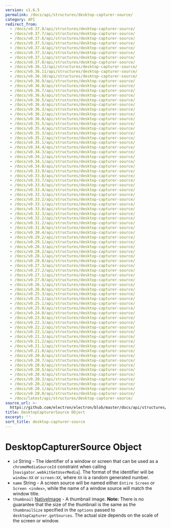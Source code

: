 ```yaml
---
version: v1.6.5
permalink: /docs/api/structures/desktop-capturer-source/
category: API
redirect_from:
  - /docs/v0.37.8/api/structures/desktop-capturer-source/
  - /docs/v0.37.7/api/structures/desktop-capturer-source/
  - /docs/v0.37.6/api/structures/desktop-capturer-source/
  - /docs/v0.37.5/api/structures/desktop-capturer-source/
  - /docs/v0.37.4/api/structures/desktop-capturer-source/
  - /docs/v0.37.3/api/structures/desktop-capturer-source/
  - /docs/v0.37.1/api/structures/desktop-capturer-source/
  - /docs/v0.37.0/api/structures/desktop-capturer-source/
  - /docs/v0.36.12/api/structures/desktop-capturer-source/
  - /docs/v0.36.11/api/structures/desktop-capturer-source/
  - /docs/v0.36.10/api/structures/desktop-capturer-source/
  - /docs/v0.36.9/api/structures/desktop-capturer-source/
  - /docs/v0.36.8/api/structures/desktop-capturer-source/
  - /docs/v0.36.7/api/structures/desktop-capturer-source/
  - /docs/v0.36.6/api/structures/desktop-capturer-source/
  - /docs/v0.36.5/api/structures/desktop-capturer-source/
  - /docs/v0.36.4/api/structures/desktop-capturer-source/
  - /docs/v0.36.3/api/structures/desktop-capturer-source/
  - /docs/v0.36.2/api/structures/desktop-capturer-source/
  - /docs/v0.36.0/api/structures/desktop-capturer-source/
  - /docs/v0.35.5/api/structures/desktop-capturer-source/
  - /docs/v0.35.4/api/structures/desktop-capturer-source/
  - /docs/v0.35.3/api/structures/desktop-capturer-source/
  - /docs/v0.35.2/api/structures/desktop-capturer-source/
  - /docs/v0.35.1/api/structures/desktop-capturer-source/
  - /docs/v0.34.4/api/structures/desktop-capturer-source/
  - /docs/v0.34.3/api/structures/desktop-capturer-source/
  - /docs/v0.34.2/api/structures/desktop-capturer-source/
  - /docs/v0.34.1/api/structures/desktop-capturer-source/
  - /docs/v0.34.0/api/structures/desktop-capturer-source/
  - /docs/v0.33.9/api/structures/desktop-capturer-source/
  - /docs/v0.33.8/api/structures/desktop-capturer-source/
  - /docs/v0.33.7/api/structures/desktop-capturer-source/
  - /docs/v0.33.6/api/structures/desktop-capturer-source/
  - /docs/v0.33.4/api/structures/desktop-capturer-source/
  - /docs/v0.33.3/api/structures/desktop-capturer-source/
  - /docs/v0.33.2/api/structures/desktop-capturer-source/
  - /docs/v0.33.1/api/structures/desktop-capturer-source/
  - /docs/v0.33.0/api/structures/desktop-capturer-source/
  - /docs/v0.32.3/api/structures/desktop-capturer-source/
  - /docs/v0.32.2/api/structures/desktop-capturer-source/
  - /docs/v0.31.2/api/structures/desktop-capturer-source/
  - /docs/v0.31.0/api/structures/desktop-capturer-source/
  - /docs/v0.30.4/api/structures/desktop-capturer-source/
  - /docs/v0.29.2/api/structures/desktop-capturer-source/
  - /docs/v0.29.1/api/structures/desktop-capturer-source/
  - /docs/v0.28.3/api/structures/desktop-capturer-source/
  - /docs/v0.28.2/api/structures/desktop-capturer-source/
  - /docs/v0.28.1/api/structures/desktop-capturer-source/
  - /docs/v0.28.0/api/structures/desktop-capturer-source/
  - /docs/v0.27.3/api/structures/desktop-capturer-source/
  - /docs/v0.27.2/api/structures/desktop-capturer-source/
  - /docs/v0.27.1/api/structures/desktop-capturer-source/
  - /docs/v0.27.0/api/structures/desktop-capturer-source/
  - /docs/v0.26.1/api/structures/desktop-capturer-source/
  - /docs/v0.26.0/api/structures/desktop-capturer-source/
  - /docs/v0.25.3/api/structures/desktop-capturer-source/
  - /docs/v0.25.2/api/structures/desktop-capturer-source/
  - /docs/v0.25.1/api/structures/desktop-capturer-source/
  - /docs/v0.25.0/api/structures/desktop-capturer-source/
  - /docs/v0.24.0/api/structures/desktop-capturer-source/
  - /docs/v0.23.0/api/structures/desktop-capturer-source/
  - /docs/v0.22.3/api/structures/desktop-capturer-source/
  - /docs/v0.22.2/api/structures/desktop-capturer-source/
  - /docs/v0.22.1/api/structures/desktop-capturer-source/
  - /docs/v0.21.3/api/structures/desktop-capturer-source/
  - /docs/v0.21.2/api/structures/desktop-capturer-source/
  - /docs/v0.21.1/api/structures/desktop-capturer-source/
  - /docs/v0.21.0/api/structures/desktop-capturer-source/
  - /docs/v0.20.8/api/structures/desktop-capturer-source/
  - /docs/v0.20.7/api/structures/desktop-capturer-source/
  - /docs/v0.20.6/api/structures/desktop-capturer-source/
  - /docs/v0.20.5/api/structures/desktop-capturer-source/
  - /docs/v0.20.4/api/structures/desktop-capturer-source/
  - /docs/v0.20.3/api/structures/desktop-capturer-source/
  - /docs/v0.20.2/api/structures/desktop-capturer-source/
  - /docs/v0.20.1/api/structures/desktop-capturer-source/
  - /docs/v0.20.0/api/structures/desktop-capturer-source/
  - /docs/latest/api/structures/desktop-capturer-source/
source_url: >-
  https://github.com/electron/electron/blob/master/docs/api/structures/desktop-capturer-source.md
title: DesktopCapturerSource Object
excerpt: ''
sort_title: desktop-capturer-source
---
```




<!--


                                      ::::
                                    :o+//+o:
                                    +o    oo-
                                    :o+//oo/+o/
                                      -::-   -oo:
                                               /s/
                      -::::::::-                :s/  :::--
                  :+oo+////////+:        -:/+oo/ :s:-///++oo+:
                /o+:                -/+oo+/:-     +o-      -:+o:
               /s:              -:+o+/:           -o+         :s/
              -s/            -/oo/:                /s-         +s-
              -s/         -/oo/-                   -s/         /s-
               oo       :+o/-                       oo         oo
               -s/    :oo/                          /s-       /s-
                :s/ :oo:              -::-          /s-      /s:
                  -+o/               /ssss/         :s:    -+o-
                 :o+--               /ssss/         :s:   :o+-
                :s/  +o:              -::-          /s-   --
               -s/    :+o/-                         /s-
               oo       -+o+-                       oo
              -s/         -/oo/-                   -s/
             -+soo+:         -/oo/:                /s-      /oooo+-
             o+   :s:           -:+o+/:-          -o+      /s:  -oo
             oo:--/s:       ::      -:+oo+/:-     -/-      /s/--:o+
              :+++/-        :s:          -:/+ooo++//////++oo//+o+:
                             /s:                --::::::--
                              /s/              /s-
                               :oo:          :oo:
                                 /oo/-    -/oo/
                                   -/+oooo+/-





                   _______  _______  _______  _______  __
                  |       ||       ||       ||       ||  |
                  |  _____||_     _||   _   ||    _  ||  |
                  | |_____   |   |  |  | |  ||   |_| ||  |
                  |_____  |  |   |  |  |_|  ||    ___||__|
                   _____| |  |   |  |       ||   |     __
                  |_______|  |___|  |_______||___|    |__|


    This file is generated automatically, so it should not be edited.

    To make changes, head over to the electron/electron repository:

    https://github.com/electron/electron/blob/master/docs/api/structures/desktop-capturer-source.md

    Thanks!

-->
# DesktopCapturerSource Object

*   `id` String - The identifier of a window or screen that can be used as a `chromeMediaSourceId` constraint when calling [`navigator.webkitGetUserMedia`]. The format of the identifier will be `window:XX` or `screen:XX`, where `XX` is a random generated number.
*   `name` String - A screen source will be named either `Entire Screen` or `Screen <index>`, while the name of a window source will match the window title.
*   `thumbnail` [NativeImage]({{site.baseurl}}/docs/api/native-image) - A thumbnail image. **Note:** There is no guarantee that the size of the thumbnail is the same as the `thumbnailSize` specified in the `options` passed to `desktopCapturer.getSources`. The actual size depends on the scale of the screen or window.
